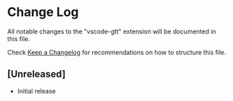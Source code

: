 # Change Log

All notable changes to the "vscode-gtt" extension will be documented in this file.

Check [Keep a Changelog](http://keepachangelog.com/) for recommendations on how to structure this file.

## [Unreleased]

- Initial release